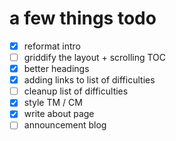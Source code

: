 # a few things todo

- [X] reformat intro
- [ ] griddify the layout + scrolling TOC
- [X] better headings
- [X] adding links to list of difficulties
- [ ] cleanup list of difficulties
- [X] style TM / CM
- [X] write about page
- [ ] announcement blog
